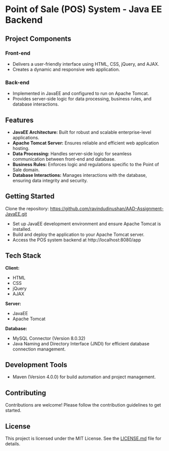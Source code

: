 Point of Sale (POS) System - Java EE Backend
============================================

Project Components
------------------

### Front-end
*   Delivers a user-friendly interface using HTML, CSS, jQuery, and AJAX.
*   Creates a dynamic and responsive web application.

### Back-end
*   Implemented in JavaEE and configured to run on Apache Tomcat.
*   Provides server-side logic for data processing, business rules, and database interactions.
  
Features
--------
*   **JavaEE Architecture:** Built for robust and scalable enterprise-level applications.
*   **Apache Tomcat Server:** Ensures reliable and efficient web application hosting.
*   **Data Processing:** Handles server-side logic for seamless communication between front-end and database.
*   **Business Rules:** Enforces logic and regulations specific to the Point of Sale domain.
*   **Database Interactions:** Manages interactions with the database, ensuring data integrity and security.

Getting Started
---------------
Clone the repository: https://github.com/ravindudinushan/AAD-Assignment-JavaEE.git
*   Set up JavaEE development environment and ensure Apache Tomcat is installed.
*   Build and deploy the application to your Apache Tomcat server.
* Access the POS system backend at http://localhost:8080/app
  
Tech Stack
----------
**Client:**
* HTML
* CSS
* jQuery
* AJAX

**Server:**
* JavaEE
* Apache Tomcat

**Database:**
*   MySQL Connector (Version 8.0.32)
*   Java Naming and Directory Interface (JNDI) for efficient database connection management.

Development Tools
-----------------
*   Maven (Version 4.0.0) for build automation and project management.

Contributing
-----------------
Contributions are welcome! Please follow the contribution guidelines to get started.

License
-----------------
This project is licensed under the MIT License. See the [LICENSE.md](https://github.com/ravindudinushan/AAD-Assignment-JavaEE/blob/master/LICENSE) file for details.



